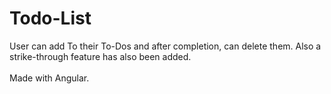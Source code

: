 # Todo-List
User can add To their To-Dos and after completion, can delete them. Also a strike-through feature has also been added.<br /><br/>
Made with Angular.
